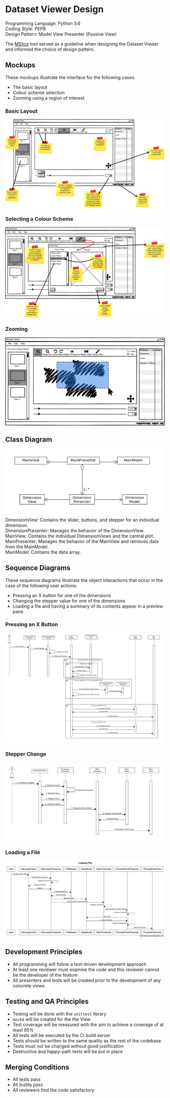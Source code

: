 # Dataset Viewer Design

Programming Language: Python 3.6  
Coding Style: PEP8  
Design Pattern: Model View Presenter (Passive View)

The [MSlice](https://github.com/mantidproject/mslice) tool served as a guideline when designing the Dataset Viewer and informed the choice of design pattern.
## Mockups
These mockups illustrate the interface for the following cases:
* The basic layout
* Colour scheme selection
* Zooming using a region of interest
### Basic Layout
![Basic alyout for the dataset viewer](BasicLayout.png)
### Selecting a Colour Scheme
![Selecting a colour scheme](ColourScheme.png)
### Zooming
![Zooming with a region of interest](Zoom.png)

## Class Diagram
![Class Diagram](ClassDiagram.png)  
DimensionView: Contains the slider, buttons, and stepper for an individual dimension.  
DimensionPresenter: Manages the behavior of the DimensionView.  
MainView: Contains the individual DimensionViews and the central plot.  
MainPresenter: Manages the behavior of the MainView and retrieves data from the MainModel.  
MainModel: Contains the data array. 
## Sequence Diagrams
These sequence diagrams illustrate the object interactions that occur in the case of the following user actions: 
* Pressing an X button for one of the dimensions
* Changing the stepper value for one of the dimensions
* Loading a file and having a summary of its contents appear in a preview pane 
### Pressing an X Button
![X Button Press Sequence Diagram](XButtonPress.png)
### Stepper Change
![Stepper Change Sequence Diagram](StepperChange.png)
### Loading a File 
![Loading a File Sequence Diagram](FileLoad.png)
## Development Principles
* All programming will follow a test-driven development approach
* At least one reviewer must examine the code and this reviewer cannot be the developer of the feature
* All presenters and tests will be created prior to the development of any concrete views
## Testing and QA Principles
* Testing will be done with the `unittest` library
* `mock`s will be created for the the View
* Test coverage will be measured with the aim to achieve a coverage of at least 85%
* All tests will be executed by the CI build server
* Tests should be written to the same quality as the rest of the codebase
* Tests must not be changed without good justification
* Destructive and happy-path tests will be put in place
## Merging Conditions
* All tests pass
* All builds pass
* All reviewers find the code satisfactory

